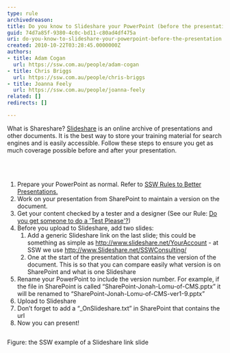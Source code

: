 ```yaml
---
type: rule
archivedreason: 
title: Do you know to Slideshare your PowerPoint (before the presentation)?
guid: 74d7a85f-9380-4c0c-bd11-c80ad4df475a
uri: do-you-know-to-slideshare-your-powerpoint-before-the-presentation
created: 2010-10-22T03:28:45.0000000Z
authors:
- title: Adam Cogan
  url: https://ssw.com.au/people/adam-cogan
- title: Chris Briggs
  url: https://ssw.com.au/people/chris-briggs
- title: Joanna Feely
  url: https://ssw.com.au/people/joanna-feely
related: []
redirects: []

---
```




  <p>What is Shareshare? <a shape="rect" href="http&#58;//www.slideshare.net/">Slideshare</a> is an online archive of presentations and other documents. It is the best way to store your training material for search engines and is easily accessible. Follow these steps to ensure you get as much coverage possible before and after your presentation.</p>

<br><excerpt class='endintro'></excerpt><br>

  <ol>
    <li>Prepare your PowerPoint as normal. Refer to <a shape="rect" href="/Communication/RulesToBetterPowerpointPresentations/Pages/default.aspx">SSW Rules to Better Presentations.</a> </li>
    <li>Work on your presentation from SharePoint to maintain a version on the document. </li>
    <li>Get your content checked by a tester and a designer (See our Rule&#58; <a shape="rect" href="/Communication/RulesToBetterPowerpointPresentations/Pages/DoyougetsomeonetodoaTestPlease.aspx">Do you get someone to do a 'Test Please'?</a>) </li>
    <li>Before you upload to Slideshare, add two slides&#58;
    <ol>
        <li>Add a generic Slideshare link on the last slide; this could be something as simple as <a shape="rect" href="http&#58;//www.slideshare.net/YourAccount">http&#58;//www.slideshare.net/YourAccount</a> - at SSW we use <a shape="rect" href="http&#58;//www.slideshare.net/SSWConsulting/">http&#58;//www.Slideshare.net/SSWConsulting/</a> </li>
        <li>One at the start of the presentation that contains the version of the document. This is so that you can compare easily what version is on SharePoint and what is one Slideshare </li>
    </ol>
    </li>
    <li>Rename your PowerPoint to include the version number. For example, if the file in SharePoint is called “SharePoint-Jonah-Lomu-of-CMS.pptx” it will be renamed to “SharePoint-Jonah-Lomu-of-CMS-ver1-9.pptx” </li>
    <li>Upload to Slideshare </li>
    <li>Don’t forget to add a “_OnSlideshare.txt” in SharePoint that contains the url </li>
    <li>Now you can present! </li>
</ol>
<img alt="" class="ms-rteCustom-ImageArea" src="/Communication/RulesToBetterPowerpointPresentations/PublishingImages/slideshareend.jpg" />
<p class="ms-rteCustom-FigureNormal">Figure&#58; the SSW example of a Slideshare link slide</p>



